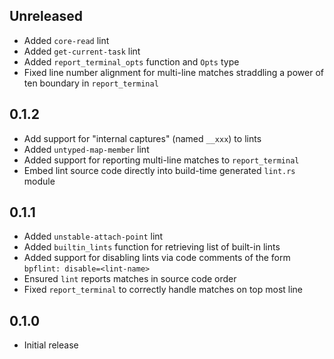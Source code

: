 Unreleased
----------
- Added `core-read` lint
- Added `get-current-task` lint
- Added `report_terminal_opts` function and `Opts` type
- Fixed line number alignment for multi-line matches straddling a power
  of ten boundary in `report_terminal`


0.1.2
-----
- Add support for "internal captures" (named `__xxx`) to lints
- Added `untyped-map-member` lint
- Added support for reporting multi-line matches to `report_terminal`
- Embed lint source code directly into build-time generated `lint.rs`
  module


0.1.1
-----
- Added `unstable-attach-point` lint
- Added `builtin_lints` function for retrieving list of built-in lints
- Added support for disabling lints via code comments of the form
  `bpflint: disable=<lint-name>`
- Ensured `lint` reports matches in source code order
- Fixed `report_terminal` to correctly handle matches on top most line


0.1.0
-----
- Initial release
